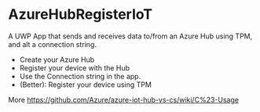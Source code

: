 # AzureHubRegisterIoT
A UWP App that sends and receives data to/from an Azure Hub using TPM, and alt a connection string.
- Create your Azure Hub
- Register your device with the Hub
- Use the Connection string in the app.
- (Better): Register your device using TPM

More https://github.com/Azure/azure-iot-hub-vs-cs/wiki/C%23-Usage

